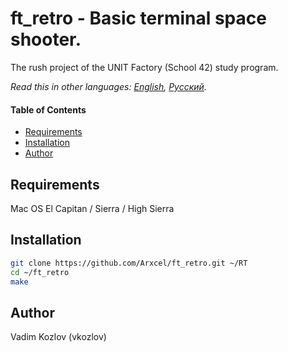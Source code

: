 # ft_retro - Basic terminal space shooter.
The rush project of the  UNIT Factory (School 42) study program.

*Read this in other languages: [English](README.md), [Русский](README-ru.md).*

#### Table of Contents

- [Requirements](#requirements)
- [Installation](#installation)
- [Author](#author)

## Requirements

Mac OS El Capitan / Sierra / High Sierra

## Installation

```bash
git clone https://github.com/Arxcel/ft_retro.git ~/RT
cd ~/ft_retro
make
```
## Author

Vadim Kozlov (vkozlov)
